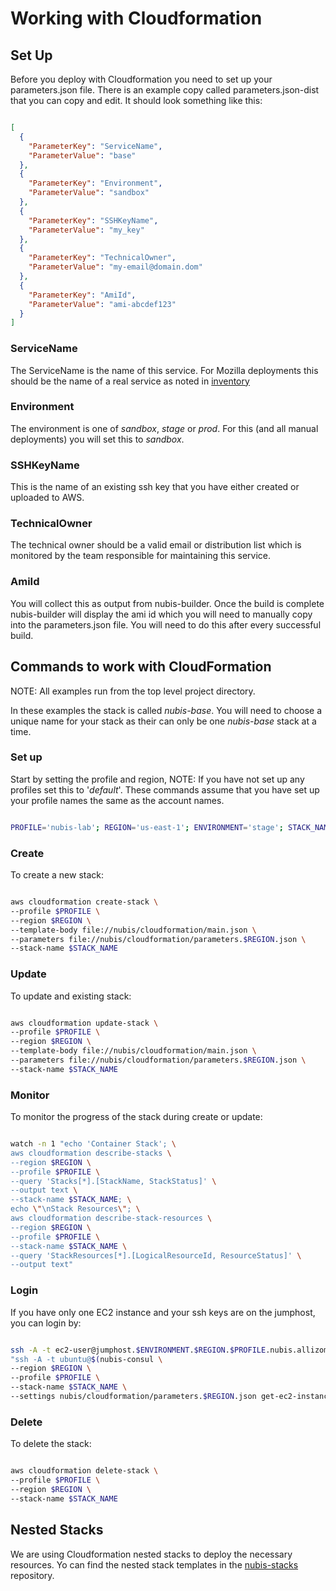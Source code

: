 # Working with Cloudformation

## Set Up

Before you deploy with Cloudformation you need to set up your parameters.json
file. There is an example copy called parameters.json-dist that you can copy and
edit. It should look something like this:

```json

[
  {
    "ParameterKey": "ServiceName",
    "ParameterValue": "base"
  },
  {
    "ParameterKey": "Environment",
    "ParameterValue": "sandbox"
  },
  {
    "ParameterKey": "SSHKeyName",
    "ParameterValue": "my_key"
  },
  {
    "ParameterKey": "TechnicalOwner",
    "ParameterValue": "my-email@domain.dom"
  },
  {
    "ParameterKey": "AmiId",
    "ParameterValue": "ami-abcdef123"
  }
]

```

### ServiceName

The ServiceName is the name of this service. For Mozilla deployments this should
be the name of a real service as noted in [inventory](https://inventory.mozilla.org/en-US/core/service/)

### Environment

The environment is one of *sandbox*, *stage* or *prod*. For this (and all manual
deployments) you will set this to *sandbox*.

### SSHKeyName

This is the name of an existing ssh key that you have either created or uploaded
to AWS.

### TechnicalOwner

The technical owner should be a valid email or distribution list which is
monitored by the team responsible for maintaining this service.

### AmiId

You will collect this as output from nubis-builder. Once the build is complete
nubis-builder will display the ami id which you will need to manually copy into
the parameters.json file. You will need to do this after every successful build.

## Commands to work with CloudFormation

NOTE: All examples run from the top level project directory.

In these examples the stack is called *nubis-base*. You will need to choose a
unique name for your stack as their can only be one *nubis-base* stack at a time.

### Set up

Start by setting the profile and region, NOTE: If you have not set up any
profiles set this to '*default*'. These commands assume that you have set up
your profile names the same as the account names.

```bash

PROFILE='nubis-lab'; REGION='us-east-1'; ENVIRONMENT='stage'; STACK_NAME='nubis-base'

```

### Create

To create a new stack:

```bash

aws cloudformation create-stack \
--profile $PROFILE \
--region $REGION \
--template-body file://nubis/cloudformation/main.json \
--parameters file://nubis/cloudformation/parameters.$REGION.json \
--stack-name $STACK_NAME

```

### Update

To update and existing stack:

```bash

aws cloudformation update-stack \
--profile $PROFILE \
--region $REGION \
--template-body file://nubis/cloudformation/main.json \
--parameters file://nubis/cloudformation/parameters.$REGION.json \
--stack-name $STACK_NAME

```

### Monitor

To monitor the progress of the stack during create or update:

```bash

watch -n 1 "echo 'Container Stack'; \
aws cloudformation describe-stacks \
--region $REGION \
--profile $PROFILE \
--query 'Stacks[*].[StackName, StackStatus]' \
--output text \
--stack-name $STACK_NAME; \
echo \"\nStack Resources\"; \
aws cloudformation describe-stack-resources \
--region $REGION \
--profile $PROFILE \
--stack-name $STACK_NAME \
--query 'StackResources[*].[LogicalResourceId, ResourceStatus]' \
--output text"

```

### Login

If you have only one EC2 instance and your ssh keys are on the jumphost, you can
login by:

```bash

ssh -A -t ec2-user@jumphost.$ENVIRONMENT.$REGION.$PROFILE.nubis.allizom.org \
"ssh -A -t ubuntu@$(nubis-consul \
--region $REGION \
--profile $PROFILE \
--stack-name $STACK_NAME \
--settings nubis/cloudformation/parameters.$REGION.json get-ec2-instance-ip)"

```

### Delete

To delete the stack:

```bash

aws cloudformation delete-stack \
--profile $PROFILE \
--region $REGION \
--stack-name $STACK_NAME

```

## Nested Stacks

We are using Cloudformation nested stacks to deploy the necessary resources. Yo
can find the nested stack templates in the [nubis-stacks](https://github.com/Nubisproject/nubis-stacks)
repository.
